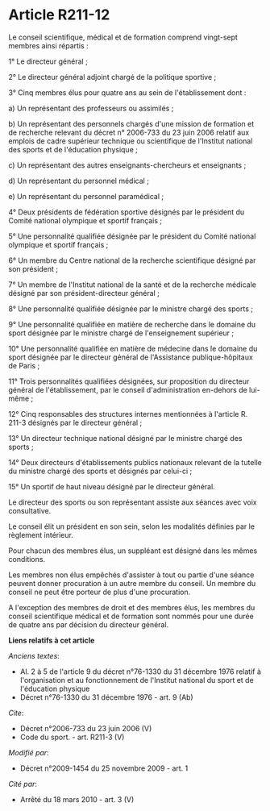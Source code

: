 # Article R211-12

Le conseil scientifique, médical et de formation comprend vingt-sept membres ainsi répartis : 

1° Le directeur général ; 

2° Le directeur général adjoint chargé de la politique sportive ; 

3° Cinq membres élus pour quatre ans au sein de l'établissement dont : 

a) Un représentant des professeurs ou assimilés ; 

b) Un représentant des personnels chargés d'une mission de formation et de recherche relevant du décret n° 2006-733 du 23
juin 2006 relatif aux emplois de cadre supérieur technique ou scientifique de l'Institut national des sports et de
l'éducation physique ; 

c) Un représentant des autres enseignants-chercheurs et enseignants ; 

d) Un représentant du personnel médical ; 

e) Un représentant du personnel paramédical ; 

4° Deux présidents de fédération sportive désignés par le président du Comité national olympique et sportif français ; 

5° Une personnalité qualifiée désignée par le président du Comité national olympique et sportif français ; 

6° Un membre du Centre national de la recherche scientifique désigné par son président ; 

7° Un membre de l'Institut national de la santé et de la recherche médicale désigné par son président-directeur général ; 

8° Une personnalité qualifiée désignée par le ministre chargé des sports ; 

9° Une personnalité qualifiée en matière de recherche dans le domaine du sport désignée par le ministre chargé de
l'enseignement supérieur ; 

10° Une personnalité qualifiée en matière de médecine dans le domaine du sport désignée par le directeur général de
l'Assistance publique-hôpitaux de Paris ; 

11° Trois personnalités qualifiées désignées, sur proposition du directeur général de l'établissement, par le conseil
d'administration en-dehors de lui-même ; 

12° Cinq responsables des structures internes mentionnées à l'article R. 211-3 désignés par le directeur général ; 

13° Un directeur technique national désigné par le ministre chargé des sports ; 

14° Deux directeurs d'établissements publics nationaux relevant de la tutelle du ministre chargé des sports et désignés par
celui-ci ; 

15° Un sportif de haut niveau désigné par le directeur général. 

Le directeur des sports ou son représentant assiste aux séances avec voix consultative. 

Le conseil élit un président en son sein, selon les modalités définies par le règlement intérieur. 

Pour chacun des membres élus, un suppléant est désigné dans les mêmes conditions. 

Les membres non élus empêchés d'assister à tout ou partie d'une séance peuvent donner procuration à un autre membre du
conseil. Un membre du conseil ne peut être porteur de plus d'une procuration.

A l'exception des membres de droit et des membres élus, les membres du conseil scientifique médical et de formation sont
nommés pour une durée de quatre ans par décision du directeur général.

**Liens relatifs à cet article**

_Anciens textes_:

  - Al. 2 à 5 de l'article 9 du décret n°76-1330 du 31 décembre 1976 relatif à l'organisation et au fonctionnement de l'Institut national du sport et de l'éducation physique
  - Décret n°76-1330 du 31 décembre 1976 - art. 9 (Ab)

_Cite_:

  - Décret n°2006-733 du 23 juin 2006 (V)
  - Code du sport. - art. R211-3 (V)

_Modifié par_:

  - Décret n°2009-1454 du 25 novembre 2009 - art. 1

_Cité par_:

  - Arrêté du 18 mars 2010 - art. 3 (V)
